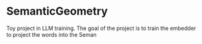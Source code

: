 # SemanticGeometry

Toy project in LLM training.
The goal of the project is to train the embedder to project the words into the Seman
